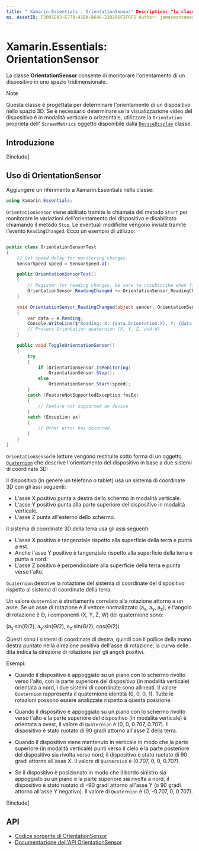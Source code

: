 ```yaml
---
title: " Xamarin.Essentials : OrientationSensor" Description: "la classe OrientationSensor consente di monitorare l'orientamento di un dispositivo nello spazio tridimensionale".
ms. AssetID: F3091D93-E779-41BA-8696-23D296F2F6F5 Author: jamesmontemagno ms. Author: Jamont ms. Date: 11/04/2018 no-loc: [ Xamarin.Forms , Xamarin.Essentials ]
---
```

# <a name="xamarinessentials-orientationsensor"></a>Xamarin.Essentials: OrientationSensor

La classe **OrientationSensor** consente di monitorare l'orientamento di un dispositivo in uno spazio tridimensionale.

> [!NOTE]
> Questa classe è progettata per determinare l'orientamento di un dispositivo nello spazio 3D. Se è necessario determinare se la visualizzazione video del dispositivo è in modalità verticale o orizzontale, utilizzare la `Orientation` proprietà dell' `ScreenMetrics` oggetto disponibile dalla [`DeviceDisplay`](device-display.md) classe.

## <a name="get-started"></a>Introduzione

[!include[](~/essentials/includes/get-started.md)]

## <a name="using-orientationsensor"></a>Uso di OrientationSensor

Aggiungere un riferimento a Xamarin.Essentials nella classe:

```csharp
using Xamarin.Essentials;
```

`OrientationSensor` viene abilitato tramite la chiamata del metodo `Start` per monitorare le variazioni dell'orientamento del dispositivo e disabilitato chiamando il metodo `Stop`. Le eventuali modifiche vengono inviate tramite l'evento `ReadingChanged`. Ecco un esempio di utilizzo:

```csharp

public class OrientationSensorTest
{
    // Set speed delay for monitoring changes.
    SensorSpeed speed = SensorSpeed.UI;

    public OrientationSensorTest()
    {
        // Register for reading changes, be sure to unsubscribe when finished
        OrientationSensor.ReadingChanged += OrientationSensor_ReadingChanged;
    }

    void OrientationSensor_ReadingChanged(object sender, OrientationSensorChangedEventArgs e)
    {
        var data = e.Reading;
        Console.WriteLine($"Reading: X: {data.Orientation.X}, Y: {data.Orientation.Y}, Z: {data.Orientation.Z}, W: {data.Orientation.W}");
        // Process Orientation quaternion (X, Y, Z, and W)
    }

    public void ToggleOrientationSensor()
    {
        try
        {
            if (OrientationSensor.IsMonitoring)
                OrientationSensor.Stop();
            else
                OrientationSensor.Start(speed);
        }
        catch (FeatureNotSupportedException fnsEx)
        {
            // Feature not supported on device
        }
        catch (Exception ex)
        {
            // Other error has occurred.
        }
    }
}
```

`OrientationSensor`le letture vengono restituite sotto forma di un oggetto [`Quaternion`](xref:System.Numerics.Quaternion) che descrive l'orientamento del dispositivo in base a due sistemi di coordinate 3D:

Il dispositivo (in genere un telefono o tablet) usa un sistema di coordinate 3D con gli assi seguenti:

- L'asse X positivo punta a destra dello schermo in modalità verticale.
- L'asse Y positivo punta alla parte superiore del dispositivo in modalità verticale.
- L'asse Z punta all'esterno dello schermo.

Il sistema di coordinate 3D della terra usa gli assi seguenti:

- L'asse X positivo è tangenziale rispetto alla superficie della terra e punta a est.
- Anche l'asse Y positivo è tangenziale rispetto alla superficie della terra e punta a nord.
- L'asse Z positivo è perpendicolare alla superficie della terra e punta verso l'alto.

`Quaternion` descrive la rotazione del sistema di coordinate del dispositivo rispetto al sistema di coordinate della terra.

Un valore `Quaternion` è strettamente correlato alla rotazione attorno a un asse. Se un asse di rotazione è il vettore normalizzato (a<sub>x</sub>, a<sub>y</sub>, a<sub>z</sub>), e l'angolo di rotazione è Θ, i componenti (X, Y, Z, W) del quaternione sono:

(a<sub>x</sub>·sin(Θ/2), a<sub>y</sub>·sin(Θ/2), a<sub>z</sub>·sin(Θ/2), cos(Θ/2))

Questi sono i sistemi di coordinate di destra, quindi con il pollice della mano destra puntato nella direzione positiva dell'asse di rotazione, la curva delle dita indica la direzione di rotazione per gli angoli positivi.

Esempi:

- Quando il dispositivo è appoggiato su un piano con lo schermo rivolto verso l'alto, con la parte superiore del dispositivo (in modalità verticale) orientata a nord, i due sistemi di coordinate sono allineati. Il valore `Quaternion` rappresenta il quaternione identità (0, 0, 0, 1). Tutte le rotazioni possono essere analizzate rispetto a questa posizione.

- Quando il dispositivo è appoggiato su un piano con lo schermo rivolto verso l'alto e la parte superiore del dispositivo (in modalità verticale) è orientata a ovest, il valore di `Quaternion` è (0, 0, 0.707, 0.707). Il dispositivo è stato ruotato di 90 gradi attorno all'asse Z della terra.

- Quando il dispositivo viene mantenuto in verticale in modo che la parte superiore (in modalità verticale) punti verso il cielo e la parte posteriore del dispositivo sia rivolta verso nord, il dispositivo è stato ruotato di 90 gradi attorno all'asse X. Il valore di `Quaternion` è (0.707, 0, 0, 0.707).

- Se il dispositivo è posizionato in modo che il bordo sinistro sia appoggiato su un piano e la parte superiore sia rivolta a nord, il dispositivo è stato ruotato di &ndash;90 gradi attorno all'asse Y (o 90 gradi attorno all'asse Y negativo). Il valore di `Quaternion` è (0, -0.707, 0, 0.707).

[!include[](~/essentials/includes/sensor-speed.md)]

## <a name="api"></a>API

- [Codice sorgente di OrientationSensor](https://github.com/xamarin/Essentials/tree/master/Xamarin.Essentials/OrientationSensor)
- [Documentazione dell'API OrientationSensor](xref:Xamarin.Essentials.OrientationSensor)
